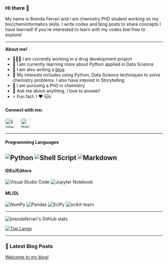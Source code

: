 ### Hi there 👋

My name is Brenda Ferrari and I am chemistry PhD student working on my bio/cheminformatics skills. I write codes and blog posts to share concepts I have learned! If you're interested to learn with my codes feel free to explore!

---
**About me!**

* 👨🏽‍💻 I am currently working in a drug development project
* 🌱 I am currently learning more about Python applied in Data Science
* 📝 I am also writing a [blog](https://brendaferrari.github.io/chemdata/)
* 🤔 My interests includes using Python, Data Science techniques to solve chemistry problems. I also have interest in Storytelling
* 💼 I am pursuing a PhD in chemistry 
* 💬 Ask me about anything, I love to answer!
* ⚡ Fun fact: I ❤️ 🐱s

#### **Connect with me:**

<a href="https://www.linkedin.com/in/brenda-ferrari-b04bb2b4/"><img src="https://www.vectorlogo.zone/logos/linkedin/linkedin-icon.svg" width="30px" alt="linkedin"></a>
&nbsp; &nbsp;
<a href="https://brendaferrari.github.io/chemdata/"><img src="https://www.pngfind.com/pngs/m/269-2693798_png-file-svg-blog-vector-icon-png-transparent.png" width="30px" alt="mail"></a> 
&nbsp; &nbsp;

---
#### Programming Languages

![Python](https://img.shields.io/badge/python-%2314354C.svg?style=for-the-badge&logo=python&logoColor=white)
![Shell Script](https://img.shields.io/badge/shell_script-%23121011.svg?style=for-the-badge&logo=gnu-bash&logoColor=white)
![Markdown](https://img.shields.io/badge/markdown-%23000000.svg?style=for-the-badge&logo=markdown&logoColor=white)
---

#### IDEs/Editors

![Visual Studio Code](https://img.shields.io/badge/VisualStudioCode-0078d7.svg?style=for-the-badge&logo=visual-studio-code&logoColor=white)
![Jupyter Notebook](https://img.shields.io/badge/jupyter-%23FA0F00.svg?style=for-the-badge&logo=jupyter&logoColor=white)

#### ML/DL

![NumPy](https://img.shields.io/badge/numpy-%23013243.svg?style=for-the-badge&logo=numpy&logoColor=white)
![Pandas](https://img.shields.io/badge/pandas-%23150458.svg?style=for-the-badge&logo=pandas&logoColor=white)
![SciPy](https://img.shields.io/badge/SciPy-%230C55A5.svg?style=for-the-badge&logo=scipy&logoColor=%white)
![scikit-learn](https://img.shields.io/badge/scikit--learn-%23F7931E.svg?style=for-the-badge&logo=scikit-learn&logoColor=white)

---

![brendaferrari's GitHub stats](https://github-readme-stats.vercel.app/api?username=brendaferrari&show_icons=true&theme=jolly)

[![Top Langs](https://github-readme-stats.vercel.app/api/top-langs/?username=brendaferrari&layout=compact)](https://github.com/brendaferrari/github-readme-stats)

---
### 📕 Latest Blog Posts

[Welcome to my blog!](https://brendaferrari.github.io/chemdata/2021/08/05/welcome-to-my-blog/)
<!-- BLOG-POST-LIST:START -->
<!-- BLOG-POST-LIST:END -->
